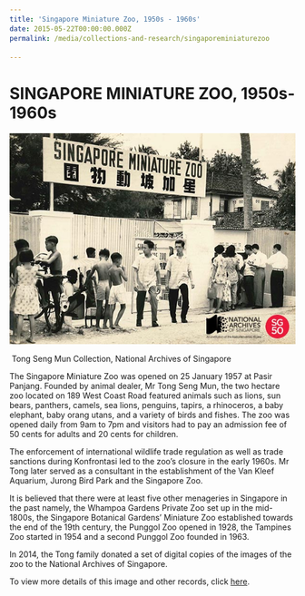 ```yaml
---
title: 'Singapore Miniature Zoo, 1950s - 1960s'
date: 2015-05-22T00:00:00.000Z
permalink: /media/collections-and-research/singaporeminiaturezoo

---
```



<iframe id="pxcelframe" src="//t.sharethis.com/a/t_.htm?ver=0.345.16985&amp;cid=c010#rnd=1577953121516&amp;cid=c010&amp;dmn=www.nas.gov.sg&amp;tt=t.dhj&amp;dhjLcy=72&amp;lbl=pxcel&amp;flbl=pxcel&amp;ll=d&amp;ver=0.345.16985&amp;ell=d&amp;cck=__stid&amp;pn=%2Fblogs%2Farchivistpick%2Fminiature-zoo%2F&amp;qs=na&amp;rdn=www.nas.gov.sg&amp;rpn=%2Fblogs%2Farchivistpick%2F2015%2F05%2F&amp;rqs=na&amp;cc=SG&amp;cont=AS&amp;ipaddr=" style="display: none;"></iframe>

# SINGAPORE MINIATURE ZOO, 1950s-1960s

![Tong Seng Mun Collection, courtesy of National Archives of Singapore](../../../images/blogs/2015-05-22-L.jpg)

​										Tong Seng Mun Collection, National Archives of Singapore

The Singapore Miniature Zoo was opened on 25 January 1957 at Pasir Panjang. Founded by animal dealer, Mr Tong Seng Mun, the two hectare zoo located on 189 West Coast Road featured animals such as lions, sun bears, panthers, camels, sea lions, penguins, tapirs, a rhinoceros, a baby elephant, baby orang utans, and a variety of birds and fishes. The zoo was opened daily from 9am to 7pm and visitors had to pay an admission fee of 50 cents for adults and 20 cents for children.

The enforcement of international wildlife trade regulation as well as trade sanctions during Konfrontasi led to the zoo’s closure in the early 1960s. Mr Tong later served as a consultant in the establishment of the Van Kleef Aquarium, Jurong Bird Park and the Singapore Zoo.

It is believed that there were at least five other menageries in Singapore in the past namely, the Whampoa Gardens Private Zoo set up in the mid-1800s, the Singapore Botanical Gardens’ Miniature Zoo established towards the end of the 19th century, the Punggol Zoo opened in 1928, the Tampines Zoo started in 1954 and a second Punggol Zoo founded in 1963.

In 2014, the Tong family donated a set of digital copies of the images of the zoo to the National Archives of Singapore.

To view more details of this image and other records, click [here](http://www.nas.gov.sg/archivesonline/photographs/record-details/5519872b-2c42-11e4-9ee2-0050568939ad).